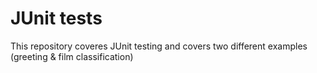 # JUnit tests
This repository coveres JUnit testing and covers two different examples (greeting & film classification)
